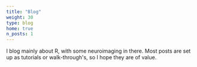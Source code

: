 ```yaml
---
title: "Blog"
weight: 30
type: blog
home: true
n_posts: 1
---
```


I blog mainly about R, with some neuroimaging in there. Most posts are set up as tutorials or walk-through's, so I hope they are of value.
